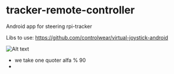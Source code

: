 # tracker-remote-controller
Android app for steering rpi-tracker

Libs to use:
https://github.com/controlwear/virtual-joystick-android

![Alt text](https://raw.githubusercontent.com/controlwear/virtual-joystick-android/master/misc/virtual-joystick.png "Double Joystick with custom size and colors")

 - we take one quoter alfa % 90
 - 
